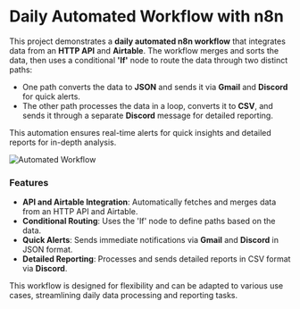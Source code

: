 # Daily Automated Workflow with n8n

This project demonstrates a **daily automated n8n workflow** that integrates data from an **HTTP API** and **Airtable**. The workflow merges and sorts the data, then uses a conditional **'If'** node to route the data through two distinct paths:

- One path converts the data to **JSON** and sends it via **Gmail** and **Discord** for quick alerts.
- The other path processes the data in a loop, converts it to **CSV**, and sends it through a separate **Discord** message for detailed reporting.

This automation ensures real-time alerts for quick insights and detailed reports for in-depth analysis.

![Automated Workflow](스케린샷%202025-05-03%20153619.png)

### Features
- **API and Airtable Integration**: Automatically fetches and merges data from an HTTP API and Airtable.
- **Conditional Routing**: Uses the 'If' node to define paths based on the data.
- **Quick Alerts**: Sends immediate notifications via **Gmail** and **Discord** in JSON format.
- **Detailed Reporting**: Processes and sends detailed reports in CSV format via **Discord**.
  
This workflow is designed for flexibility and can be adapted to various use cases, streamlining daily data processing and reporting tasks.
